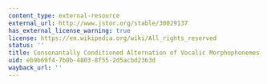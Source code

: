```yaml
---
content_type: external-resource
external_url: http://www.jstor.org/stable/30029137
has_external_license_warning: true
license: https://en.wikipedia.org/wiki/All_rights_reserved
status: ''
title: Consonantally Conditioned Alternation of Vocalic Morphophonemes in Turkish
uid: eb9b69f4-7b0b-4803-8f55-2d5acbd2363d
wayback_url: ''
---
```


